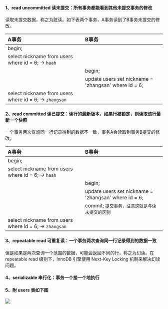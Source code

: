 #### 1、read uncommitted 读未提交：所有事务都能看到其他未提交事务的修改
读取未提交数据，称之为脏读。如下表两个事务，A事务读到了B事务未提交的修改。   

| A事务 | B事务 |
| :-----------------------------------------------------------| :--------------------------------------------------- |
| begin;                                                      |                                                      |
| select nickname from users where id = 6; -> `haah`          |                                                      |
|                                                             | begin;                                               |
|                                                             | update users set nickname = 'zhangsan' where id = 6; |
| select nickname from users where id = 6; -> `zhangsan`      |                                                      |


#### 2、read committed 读已提交：读行的最新版本，如果行被锁定，则读取该行最新一个快照
一个事务两次查询同一行记录得到的数据不一致，事务A会读取到事务B提交的修改。   

| A事务 | B事务 |
| :-----------------------------------------------------------| :--------------------------------------------------- |
| begin;                                                      |                                                      |
| select nickname from users where id = 6; -> `haah`          |                                                      |
|                                                             | begin;                                               |
|                                                             | update users set nickname = 'zhangsan' where id = 6; |
|                                                             | commit; `提交事务，注意这就是与读未提交的区别`       |
| select nickname from users where id = 6; -> `zhangsan`      |                                                      |


#### 3、repeatable read 可重复读：一个事务两次查询同一行记录得到的数据一致
但是如果是两次查询一个范围的数据，可能会返回不同的行，称之为幻读。在 repeatable read 级别下，InnoDB 引擎使用 Next-Key Locking 机制来解决幻读问题。   


#### 4、serializable 串行化：事务一个接一个地执行


#### 5、附 users 表如下图
![](http://wx4.sinaimg.cn/mw690/abf82c72gy1fekao9jd52j20gl051a9y.jpg)
